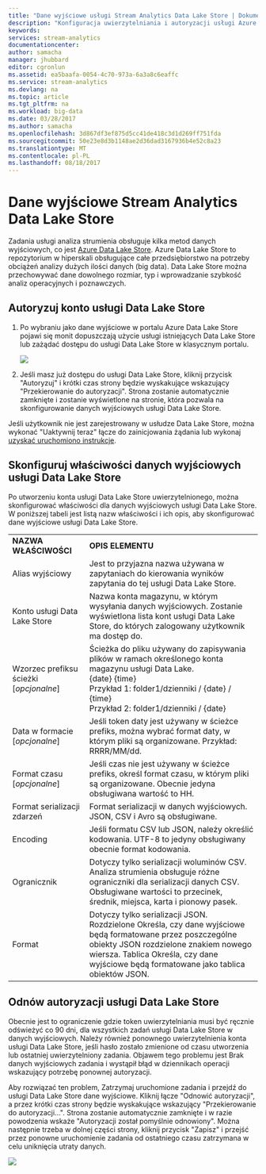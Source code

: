 ```yaml
---
title: "Dane wyjściowe usługi Stream Analytics Data Lake Store | Dokumentacja firmy Microsoft"
description: "Konfiguracja uwierzytelniania i autoryzacji usługi Azure Data Lake Store w zadaniu Stream Analytics"
keywords: 
services: stream-analytics
documentationcenter: 
author: samacha
manager: jhubbard
editor: cgronlun
ms.assetid: ea5baafa-0054-4c70-973a-6a3a8c6eaffc
ms.service: stream-analytics
ms.devlang: na
ms.topic: article
ms.tgt_pltfrm: na
ms.workload: big-data
ms.date: 03/28/2017
ms.author: samacha
ms.openlocfilehash: 3d867df3ef875d5cc41de418c3d1d269ff751fda
ms.sourcegitcommit: 50e23e8d3b1148ae2d36dad3167936b4e52c8a23
ms.translationtype: MT
ms.contentlocale: pl-PL
ms.lasthandoff: 08/18/2017
---
```

# <a name="stream-analytics-data-lake-store-output"></a>Dane wyjściowe Stream Analytics Data Lake Store
Zadania usługi analiza strumienia obsługuje kilka metod danych wyjściowych, co jest [Azure Data Lake Store](https://azure.microsoft.com/services/data-lake-store/). Azure Data Lake Store to repozytorium w hiperskali obsługujące całe przedsiębiorstwo na potrzeby obciążeń analizy dużych ilości danych (big data). Data Lake Store można przechowywać dane dowolnego rozmiar, typ i wprowadzanie szybkość analiz operacyjnych i poznawczych.

## <a name="authorize-a-data-lake-store-account"></a>Autoryzuj konto usługi Data Lake Store
1. Po wybraniu jako dane wyjściowe w portalu Azure Data Lake Store pojawi się monit dopuszczają użycie usługi istniejących Data Lake Store lub zażądać dostępu do usługi Data Lake Store w klasycznym portalu.
   
   ![](media/stream-analytics-data-lake-output/stream-analytics-data-lake-output-authorization.png)  
   
2. Jeśli masz już dostępu do usługi Data Lake Store, kliknij przycisk "Autoryzuj" i krótki czas strony będzie wyskakujące wskazujący "Przekierowanie do autoryzacji". Strona zostanie automatycznie zamknięte i zostanie wyświetlone na stronie, która pozwala na skonfigurowanie danych wyjściowych usługi Data Lake Store.

Jeśli użytkownik nie jest zarejestrowany w usłudze Data Lake Store, można wykonać "Uaktywnij teraz" łącze do zainicjowania żądania lub wykonaj [uzyskać uruchomiono instrukcje](../data-lake-store/data-lake-store-get-started-portal.md).

## <a name="configure-the-data-lake-store-output-properties"></a>Skonfiguruj właściwości danych wyjściowych usługi Data Lake Store
Po utworzeniu konta usługi Data Lake Store uwierzytelnionego, można skonfigurować właściwości dla danych wyjściowych usługi Data Lake Store. W poniższej tabeli jest listą nazw właściwości i ich opis, aby skonfigurować dane wyjściowe usługi Data Lake Store.

<table>
<tbody>
<tr>
<td><B>NAZWA WŁAŚCIWOŚCI</B></td>
<td><B>OPIS ELEMENTU</B></td>
</tr>
<tr>
<td>Alias wyjściowy</td>
<td>Jest to przyjazna nazwa używana w zapytaniach do kierowania wyników zapytania do tej usługi Data Lake Store.</td>
</tr>
<tr>
<td>Konto usługi Data Lake Store</td>
<td>Nazwa konta magazynu, w którym wysyłania danych wyjściowych. Zostanie wyświetlona lista kont usługi Data Lake Store, do których zalogowany użytkownik ma dostęp do.</td>
</tr>
<tr>
<td>Wzorzec prefiksu ścieżki [<I>opcjonalne</I>]</td>
<td>Ścieżka do pliku używany do zapisywania plików w ramach określonego konta magazynu usługi Data Lake. <BR>{date} {time}<BR>Przykład 1: folder1/dzienniki / {date} / {time}<BR>Przykład 2: folder1/dzienniki / {date}</td>
</tr>
<tr>
<td>Data w formacie [<I>opcjonalne</I>]</td>
<td>Jeśli token daty jest używany w ścieżce prefiks, można wybrać format daty, w którym pliki są organizowane. Przykład: RRRR/MM/dd.</td>
</tr>
<tr>
<td>Format czasu [<I>opcjonalne</I>]</td>
<td>Jeśli czas nie jest używany w ścieżce prefiks, określ format czasu, w którym pliki są organizowane. Obecnie jedyna obsługiwana wartość to HH.</td>
</tr>
<tr>
<td>Format serializacji zdarzeń</td>
<td>Format serializacji w danych wyjściowych. JSON, CSV i Avro są obsługiwane.</td>
</tr>
<tr>
<td>Encoding</td>
<td>Jeśli formatu CSV lub JSON, należy określić kodowania. UTF-8 to jedyny obsługiwany obecnie format kodowania.</td>
</tr>
<tr>
<td>Ogranicznik</td>
<td>Dotyczy tylko serializacji woluminów CSV. Analiza strumienia obsługuje różne ograniczniki dla serializacji danych CSV. Obsługiwane wartości to przecinek, średnik, miejsca, karta i pionowy pasek.</td>
</tr>
<tr>
<td>Format</td>
<td>Dotyczy tylko serializacji JSON. Rozdzielone Określa, czy dane wyjściowe będą formatowane przez poszczególne obiekty JSON rozdzielone znakiem nowego wiersza. Tablica Określa, czy dane wyjściowe będą formatowane jako tablica obiektów JSON.</td>
</tr>
</tbody>
</table>

## <a name="renew-data-lake-store-authorization"></a>Odnów autoryzacji usługi Data Lake Store
Obecnie jest to ograniczenie gdzie token uwierzytelniania musi być ręcznie odświeżyć co 90 dni, dla wszystkich zadań usługi Data Lake Store w danych wyjściowych. Należy również ponownego uwierzytelnienia konta usługi Data Lake Store, jeśli hasło zostało zmienione od czasu utworzenia lub ostatniej uwierzytelniony zadania. Objawem tego problemu jest Brak danych wyjściowych zadania i wystąpił błąd w dziennikach operacji wskazujący potrzebę ponownej autoryzacji.

Aby rozwiązać ten problem, Zatrzymaj uruchomione zadania i przejdź do usługi Data Lake Store dane wyjściowe. Kliknij łącze "Odnowić autoryzacji", a przez krótki czas strony będzie wyskakujące wskazujący "Przekierowanie do autoryzacji...". Strona zostanie automatycznie zamknięte i w razie powodzenia wskaże "Autoryzacji został pomyślnie odnowiony". Można następnie trzeba w dolnej części strony, kliknij przycisk "Zapisz" i przejść przez ponowne uruchomienie zadania od ostatniego czasu zatrzymana w celu uniknięcia utraty danych.

![](media/stream-analytics-data-lake-output/stream-analytics-data-lake-output-renew-authorization.png)

